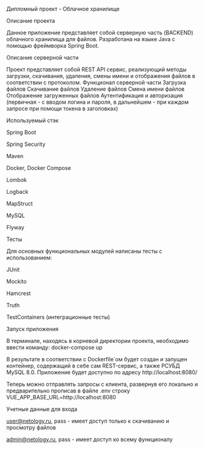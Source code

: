 Дипломный проект - Облачное хранилище

Описание проекта

Данное приложение представляет собой серверную часть (BACKEND) облачного хранилища для файлов.
Разработана на языке Java с помощью фреймворка Spring Boot.


Описание серверной части

Проект представляет собой REST API сервис, реализующий методы загрузки, скачивания, удаления, смены имени и отображения файлов в соответствии с протоколом.
Функционал серверной части
Загрузка файлов
Скачивание файлов
Удаление файлов
Смена имени файлов
Отображение загруженных файлов
Аутентификация и авторизация (первичная - с вводом логина и пароля, в дальнейшем - при каждом запросе при помощи токена в заголовках)

Используемый стэк

Spring Boot

Spring Security

Maven

Docker, Docker Compose

Lombok

Logback

MapStruct

MySQL

Flyway

Тесты

Для основных функциональных модулей написаны тесты с использованием:

JUnit

Mockito

Hamcrest

Truth

TestContainers (интеграционные тесты)

Запуск приложения

В терминале, находясь в корневой директории проекта, необходимо ввести команду:
docker-compose up

В результате в соответствии с Dockerfile`ом будет создан и запущен контейнер, содержащий в себе сам REST-сервис, а также РСУБД MySQL 8.0. Приложение будет доступно по адресу http://localhost:8080/

Теперь можно отправлять запросы с клиента, развернув его локально и предварительно прописав в файле .env строку VUE_APP_BASE_URL=http://localhost:8080


Учетные данные для входа

user@netology.ru, pass - имеет доступ только к скачиванию и просмотру файлов

admin@netology.ru, pass - имеет доступ ко всему функционалу